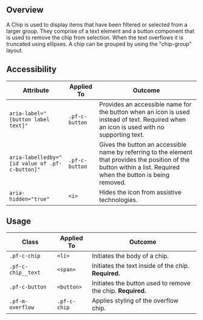 ## Overview

A Chip is used to display items that have been filtered or selected from a larger group. They comprise of a text element and a button component that is used to remove the chip from selection. When the text overflows it is truncated using ellipses. A chip can be grouped by using the "chip-group" layout. 


## Accessibility

| Attribute | Applied To | Outcome |
| -- | -- | -- |
| `aria-label="[button label text]"` | `.pf-c-button` |  Provides an accessible name for the button when an icon is used instead of text. Required when an icon is used with no supporting text. |
| `aria-labelledby="[id value of .pf-c-button]"` | `.pf-c-button` | Gives the button an accessible name by referring to the element that provides the position of the button within a list. Required when the button is being removed. |
| `aria-hidden="true"` | `<i>` |  Hides the icon from assistive technologies. |

## Usage

| Class | Applied To | Outcome |
| -- | -- | -- |
| `.pf-c-chip` | `<li>` | Initiates the body of a chip. |
| `.pf-c-chip__text` | `<span>` | Initiates the text inside of the chip. **Required.** |
| `.pf-c-button` | `<button>` | Initiates the button used to remove the chip. **Required.** |
| `.pf-m-overflow` | `.pf-c-chip` | Applies styling of the overflow chip. |